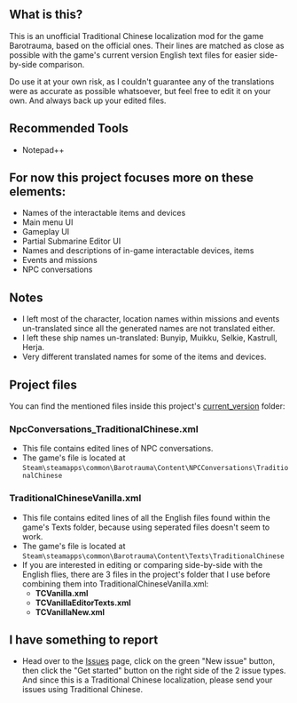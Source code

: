 ## What is this?
This is an unofficial Traditional Chinese localization mod for the game Barotrauma, based on the official ones. Their lines are matched as close as possible with the game's current version English text files for easier side-by-side comparison.

Do use it at your own risk, as I couldn't guarantee any of the translations were as accurate as possible whatsoever, but feel free to edit it on your own. And always back up your edited files.

## Recommended Tools
- Notepad++

## For now this project focuses more on these elements:
- Names of the interactable items and devices
- Main menu UI
- Gameplay UI
- Partial Submarine Editor UI
- Names and descriptions of in-game interactable devices, items
- Events and missions
- NPC conversations

## Notes
- I left most of the character, location names within missions and events un-translated since all the generated names are not translated either.
- I left these ship names un-translated: Bunyip, Muikku, Selkie, Kastrull, Herja.
- Very different translated names for some of the items and devices.

## Project files
You can find the mentioned files inside this project's [current_version](./current_version) folder:
### NpcConversations_TraditionalChinese.xml
- This file contains edited lines of NPC conversations.
- The game's file is located at ```Steam\steamapps\common\Barotrauma\Content\NPCConversations\TraditionalChinese```

### TraditionalChineseVanilla.xml
- This file contains edited lines of all the English files found within the game's Texts folder, because using seperated files doesn't seem to work.
- The game's file is located at ```Steam\steamapps\common\Barotrauma\Content\Texts\TraditionalChinese```
- If you are interested in editing or comparing side-by-side with the English flies, there are 3 files in the project's folder that I use before combining them into TraditionalChineseVanilla.xml:
  - **TCVanilla.xml**
  - **TCVanillaEditorTexts.xml**
  - **TCVanillaNew.xml**
## I have something to report
- Head over to the [Issues](https://github.com/nokau/Barotrauma.zht.edited.mod/issues) page, click on the green "New issue" button, then click the "Get started" button on the right side of the 2 issue types. And since this is a Traditional Chinese localization, please send your issues using Traditional Chinese.
